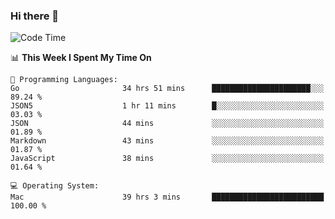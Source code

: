 ### Hi there 👋

<!--
**CrazyCollin/crazycollin** is a ✨ _special_ ✨ repository because its `README.md` (this file) appears on your GitHub profile.

Here are some ideas to get you started:

- 🔭 I’m currently working on ...
- 🌱 I’m currently learning ...
- 👯 I’m looking to collaborate on ...
- 🤔 I’m looking for help with ...
- 💬 Ask me about ...
- 📫 How to reach me: ...
- 😄 Pronouns: ...
- ⚡ Fun fact: ...
-->

<!--START_SECTION:waka-->
![Code Time](http://img.shields.io/badge/Code%20Time-4%2C772%20hrs%2016%20mins-blue)

📊 **This Week I Spent My Time On** 

```text
💬 Programming Languages: 
Go                       34 hrs 51 mins      ██████████████████████░░░   89.24 % 
JSON5                    1 hr 11 mins        █░░░░░░░░░░░░░░░░░░░░░░░░   03.03 % 
JSON                     44 mins             ░░░░░░░░░░░░░░░░░░░░░░░░░   01.89 % 
Markdown                 43 mins             ░░░░░░░░░░░░░░░░░░░░░░░░░   01.87 % 
JavaScript               38 mins             ░░░░░░░░░░░░░░░░░░░░░░░░░   01.64 % 

💻 Operating System: 
Mac                      39 hrs 3 mins       █████████████████████████   100.00 % 
```


<!--END_SECTION:waka-->
